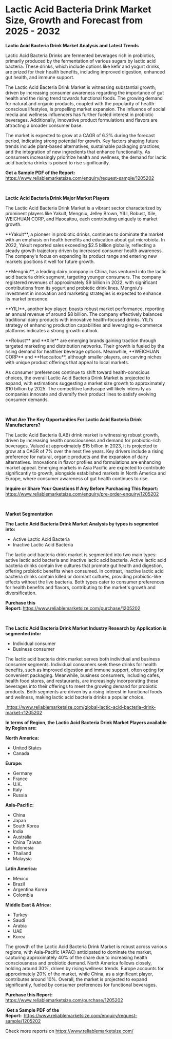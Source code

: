 <p><h1>Lactic Acid Bacteria Drink Market Size, Growth and Forecast from 2025 - 2032</h1></p><p><strong>Lactic Acid Bacteria Drink Market Analysis and Latest Trends</strong></p>
<p><p>Lactic Acid Bacteria Drinks are fermented beverages rich in probiotics, primarily produced by the fermentation of various sugars by lactic acid bacteria. These drinks, which include options like kefir and yogurt drinks, are prized for their health benefits, including improved digestion, enhanced gut health, and immune support. </p><p>The Lactic Acid Bacteria Drink Market is witnessing substantial growth, driven by increasing consumer awareness regarding the importance of gut health and the rising trend towards functional foods. The growing demand for natural and organic products, coupled with the popularity of health-conscious lifestyles, is propelling market expansion. The influence of social media and wellness influencers has further fueled interest in probiotic beverages. Additionally, innovative product formulations and flavors are attracting a broader consumer base.</p><p>The market is expected to grow at a CAGR of 6.2% during the forecast period, indicating strong potential for growth. Key factors shaping future trends include plant-based alternatives, sustainable packaging practices, and the integration of new ingredients that enhance functionality. As consumers increasingly prioritize health and wellness, the demand for lactic acid bacteria drinks is poised to rise significantly.</p></p>
<p><strong>Get a Sample PDF of the Report:&nbsp;</strong> <a href="https://www.reliablemarketsize.com/enquiry/request-sample/1205202?utm_campaign=2297&utm_medium=2&utm_source=Github&utm_content=ia&utm_term=08022025&utm_id=lactic-acid-bacteria-drink">https://www.reliablemarketsize.com/enquiry/request-sample/1205202</a></p>
<p>&nbsp;</p>
<p><strong>Lactic Acid Bacteria Drink Major Market Players</strong></p>
<p><p>The Lactic Acid Bacteria Drink Market is a vibrant sector characterized by prominent players like Yakult, Mengniu, Jelley Brown, YILI, Robust, Xile, WEICHUAN CORP, and Haocaitou, each contributing uniquely to market growth.</p><p>**Yakult**, a pioneer in probiotic drinks, continues to dominate the market with an emphasis on health benefits and education about gut microbiota. In 2022, Yakult reported sales exceeding $2.5 billion globally, reflecting a steady growth trajectory driven by increased consumer health awareness. The company's focus on expanding its product range and entering new markets positions it well for future growth.</p><p>**Mengniu**, a leading dairy company in China, has ventured into the lactic acid bacteria drink segment, targeting younger consumers. The company registered revenues of approximately $9 billion in 2022, with significant contributions from its yogurt and probiotic drink lines. Mengniu's investment in innovation and marketing strategies is expected to enhance its market presence.</p><p>**YILI**, another key player, boasts robust market performance, reporting an annual revenue of around $8 billion. The company effectively balances traditional dairy products with innovative health-focused drinks. YILI’s strategy of enhancing production capabilities and leveraging e-commerce platforms indicates a strong growth outlook.</p><p>**Robust** and **Xile** are emerging brands gaining traction through targeted marketing and distribution networks. Their growth is fueled by the rising demand for healthier beverage options. Meanwhile, **WEICHUAN CORP** and **Haocaitou**, although smaller players, are carving niches with unique product offerings that appeal to local markets.</p><p>As consumer preferences continue to shift toward health-conscious choices, the overall Lactic Acid Bacteria Drink Market is projected to expand, with estimations suggesting a market size growth to approximately $10 billion by 2025. The competitive landscape will likely intensify as companies innovate and diversify their product lines to satisfy evolving consumer demands.</p></p>
<p>&nbsp;</p>
<p><strong>What Are The Key Opportunities For Lactic Acid Bacteria Drink Manufacturers?</strong></p>
<p><p>The Lactic Acid Bacteria (LAB) drink market is witnessing robust growth, driven by increasing health consciousness and demand for probiotic-rich beverages. Valued at approximately $15 billion in 2023, it is projected to grow at a CAGR of 7% over the next five years. Key drivers include a rising preference for natural, organic products and the expansion of dairy alternatives. Innovations in flavor profiles and formulations are enhancing market appeal. Emerging markets in Asia Pacific are expected to contribute significantly to growth, alongside established markets in North America and Europe, where consumer awareness of gut health continues to rise.</p></p>
<p><strong>Inquire or Share Your Questions If Any Before Purchasing This Report:</strong> <a href="https://www.reliablemarketsize.com/enquiry/pre-order-enquiry/1205202?utm_campaign=2297&utm_medium=2&utm_source=Github&utm_content=ia&utm_term=08022025&utm_id=lactic-acid-bacteria-drink">https://www.reliablemarketsize.com/enquiry/pre-order-enquiry/1205202</a></p>
<p>&nbsp;</p>
<p><strong>Market Segmentation</strong></p>
<p><strong>The Lactic Acid Bacteria Drink Market Analysis by types is segmented into:</strong></p>
<p><ul><li>Active Lactic Acid Bacteria</li><li>Inactive Lactic Acid Bacteria</li></ul></p>
<p><p>The lactic acid bacteria drink market is segmented into two main types: active lactic acid bacteria and inactive lactic acid bacteria. Active lactic acid bacteria drinks contain live cultures that promote gut health and digestion, offering probiotic benefits when consumed. In contrast, inactive lactic acid bacteria drinks contain killed or dormant cultures, providing probiotic-like effects without the live bacteria. Both types cater to consumer preferences for health benefits and flavors, contributing to the market's growth and diversification.</p></p>
<p><strong>Purchase this Report:&nbsp;</strong><a href="https://www.reliablemarketsize.com/purchase/1205202?utm_campaign=2297&utm_medium=2&utm_source=Github&utm_content=ia&utm_term=08022025&utm_id=lactic-acid-bacteria-drink">https://www.reliablemarketsize.com/purchase/1205202</a></p>
<p>&nbsp;</p>
<p><strong>The Lactic Acid Bacteria Drink Market Industry Research by Application is segmented into:</strong></p>
<p><ul><li>Individual consumer</li><li>Business consumer</li></ul></p>
<p><p>The lactic acid bacteria drink market serves both individual and business consumer segments. Individual consumers seek these drinks for health benefits, such as improved digestion and immune support, often opting for convenient packaging. Meanwhile, business consumers, including cafes, health food stores, and restaurants, are increasingly incorporating these beverages into their offerings to meet the growing demand for probiotic products. Both segments are driven by a rising interest in functional foods and wellness, making lactic acid bacteria drinks a popular choice.</p></p>
<p><a href="https://www.reliablemarketsize.com/global-lactic-acid-bacteria-drink-market-r1205202?utm_campaign=2297&utm_medium=2&utm_source=Github&utm_content=ia&utm_term=08022025&utm_id=lactic-acid-bacteria-drink">&nbsp;https://www.reliablemarketsize.com/global-lactic-acid-bacteria-drink-market-r1205202</a></p>
<p><strong>In terms of Region, the Lactic Acid Bacteria Drink Market Players available by Region are:</strong></p>
<p>
    <p> <strong> North America: </strong>
        <ul>
            <li>United States</li>
            <li>Canada</li>
        </ul>
        </p> 
    <p> <strong> Europe: </strong>
        <ul>
            <li>Germany</li>
            <li>France</li>
            <li>U.K.</li>
            <li>Italy</li>
            <li>Russia</li>
        </ul>
        </p> 
    <p> <strong> Asia-Pacific: </strong>
        <ul>
            <li>China</li>
            <li>Japan</li>
            <li>South Korea</li>
            <li>India</li>
            <li>Australia</li>
            <li>China Taiwan</li>
            <li>Indonesia</li>
            <li>Thailand</li>
            <li>Malaysia</li>
        </ul>
        </p> 
    <p> <strong> Latin America: </strong>
        <ul>
            <li>Mexico</li>
            <li>Brazil</li>
            <li>Argentina Korea</li>
            <li>Colombia</li>
        </ul>
        </p> 
    <p> <strong> Middle East & Africa: </strong>
        <ul>
            <li>Turkey</li>
            <li>Saudi</li>
            <li>Arabia</li>
            <li>UAE</li>
            <li>Korea</li>
        </ul>
    </p>
    </p>
<p><p>The growth of the Lactic Acid Bacteria Drink Market is robust across various regions, with Asia-Pacific (APAC) anticipated to dominate the market, capturing approximately 40% of the share due to increasing health consciousness and probiotic demand. North America follows closely, holding around 30%, driven by rising wellness trends. Europe accounts for approximately 20% of the market, while China, as a significant player, contributes around 10%. Overall, the market is projected to expand significantly, fueled by consumer preferences for functional beverages.</p></p>
<p><strong>Purchase this Report: </strong><a href="https://www.reliablemarketsize.com/purchase/1205202?utm_campaign=2297&utm_medium=2&utm_source=Github&utm_content=ia&utm_term=08022025&utm_id=lactic-acid-bacteria-drink">https://www.reliablemarketsize.com/purchase/1205202</a></p>
<p>&nbsp;<strong>Get a Sample PDF of the Report:&nbsp;&nbsp;</strong><a href="https://www.reliablemarketsize.com/enquiry/request-sample/1205202?utm_campaign=2297&utm_medium=2&utm_source=Github&utm_content=ia&utm_term=08022025&utm_id=lactic-acid-bacteria-drink">https://www.reliablemarketsize.com/enquiry/request-sample/1205202</a></p>
<p><strong></strong></p>
<p>Check more reports on <a href="https://www.reliablemarketsize.com/?utm_campaign=2297&utm_medium=2&utm_source=Github&utm_content=ia&utm_term=08022025&utm_id=lactic-acid-bacteria-drink">https://www.reliablemarketsize.com/</a></p>